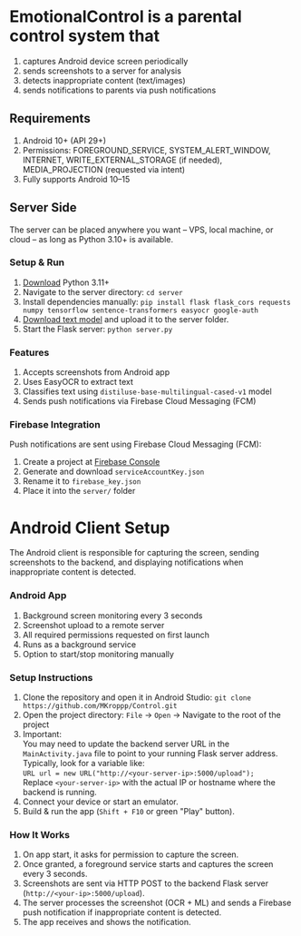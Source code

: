 # EmotionalControl is a parental control system that  
1. captures Android device screen periodically  
2. sends screenshots to a server for analysis  
3. detects inappropriate content (text/images)  
4. sends notifications to parents via push notifications

## Requirements  
1. Android 10+ (API 29+)
2. Permissions: FOREGROUND_SERVICE, SYSTEM_ALERT_WINDOW, INTERNET, WRITE_EXTERNAL_STORAGE (if needed), MEDIA_PROJECTION (requested via intent)  
3. Fully supports Android 10–15

## Server Side  
The server can be placed anywhere you want – VPS, local machine, or cloud – as long as Python 3.10+ is available.  

### Setup & Run  
1. [Download](https://www.python.org/downloads/) Python 3.11+  
2. Navigate to the server directory: `cd server`  
3. Install dependencies manually:  `pip install flask flask_cors requests numpy tensorflow sentence-transformers easyocr google-auth`  
4. [Download text model](https://drive.google.com/file/d/1vAOGjnRNflSSvwNEAD-oYNpOhQBO_IgR/view?usp=drive_link) and upload it to the server folder.  
5. Start the Flask server: `python server.py`  

### Features  
1. Accepts screenshots from Android app
2. Uses EasyOCR to extract text
3. Classifies text using `distiluse-base-multilingual-cased-v1` model
4. Sends push notifications via Firebase Cloud Messaging (FCM)

### Firebase Integration  
Push notifications are sent using Firebase Cloud Messaging (FCM):
1. Create a project at [Firebase Console](https://console.firebase.google.com)  
2. Generate and download `serviceAccountKey.json`
3. Rename it to `firebase_key.json`
4. Place it into the `server/` folder

# Android Client Setup  
The Android client is responsible for capturing the screen, sending screenshots to the backend, and displaying notifications when inappropriate content is detected.  

### Android App  
1. Background screen monitoring every 3 seconds
2. Screenshot upload to a remote server
3. All required permissions requested on first launch
4. Runs as a background service
5. Option to start/stop monitoring manually

### Setup Instructions  
1. Clone the repository and open it in Android Studio: `git clone https://github.com/MKroppp/Control.git`  
2. Open the project directory: `File` → `Open` → Navigate to the root of the project  
3. Important:  
   You may need to update the backend server URL in the `MainActivity.java` file to point to your running Flask server address.  
   Typically, look for a variable like:  
   `URL url = new URL("http://<your-server-ip>:5000/upload");`  
   Replace `<your-server-ip>` with the actual IP or hostname where the backend is running.  
5. Connect your device or start an emulator.  
6. Build & run the app (`Shift + F10` or green "Play" button).  

### How It Works  
1. On app start, it asks for permission to capture the screen.  
2. Once granted, a foreground service starts and captures the screen every 3 seconds.  
3. Screenshots are sent via HTTP POST to the backend Flask server (`http://<your-ip>:5000/upload`).  
4. The server processes the screenshot (OCR + ML) and sends a Firebase push notification if inappropriate content is detected.  
5. The app receives and shows the notification.  




